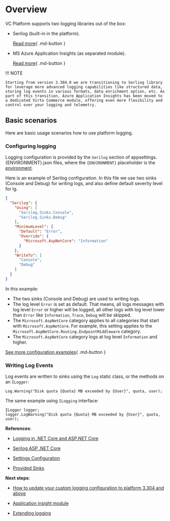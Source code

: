 # Overview

VC Platform supports two logging libraries out of the box:

* Serilog (built-in in the platform). 

    [Read more](https://serilog.net/){ .md-button }

* MS Azure Application Insights (as separated module). 

    [Read more](https://learn.microsoft.com/en-us/azure/azure-monitor/app/app-insights-overview){ .md-button }

!!! NOTE

    Starting from version 3.304.0 we are transitioning to Serliog library for leverage more advanced logging capabilities like structured data, storing log events in various formats, data enrichment option, etc. As part of this transition, Azure Application Insights has been moved to a dedicated Virto Commerce module, offering even more flexibility and control over your logging and telemetry. 

## Basic scenarios

Here are basic usage scenarios how to use platform logging.

### Configuring logging

Logging configuration is provided by the `Serilog` section of appsettings.{ENVIRONMENT}.json files, where the `{ENVIRONMENT}` placeholder is the [environment](https://learn.microsoft.com/en-us/aspnet/core/fundamentals/environments?view=aspnetcore-7.0). 

Here is an example of Serilog configuration. In this file we use two sinks (Console and Debug) for writing logs, and also define default severity level for lg.

```json title="appsettings.Development.json"
{
  "Serilog": {
    "Using": [
      "Serilog.Sinks.Console",
      "Serilog.Sinks.Debug"
    ],
    "MinimumLevel": {
      "Default": "Error",
      "Override": {
        "Microsoft.AspNetCore": "Information"        
      }
    },
    "WriteTo": [
      "Console",
      "Debug"
    ]
  }
}
```

In this example:

* The two sinks (Console and Debug) are used to writing logs.
* The log level `Error` is set as default. That means, all logs messages with log level `Error` or higher will be logged, all other logs with log level lower than `Error` like `Information`, `Trace`, `Debug` will be skipped.
* The `Microsoft.AspNetCore` category applies to all categories that start with `Microsoft.AspNetCore`. For example, this setting applies to the `Microsoft.AspNetCore.Routing.EndpointMiddleware` category. 
* The `Microsoft.AspNetCore` category logs at log level `Information` and higher.

[See more configuration examples](https://github.com/serilog/serilog-settings-configuration){ .md-button }

### Writing Log Events

Log events are written to sinks using the `Log` static class, or the methods on an `ILogger`:

```
Log.Warning("Disk quota {Quota} MB exceeded by {User}", quota, user);
```

The same example using `ILogging` interface:

```
ILogger logger;
logger.LogWarning("Disk quota {Quota} MB exceeded by {User}", quota, user);
```


**References**:

* [Logging in .NET Core and ASP.NET Core](https://learn.microsoft.com/en-us/aspnet/core/fundamentals/logging/?view=aspnetcore-7.0)

* [Serilog ASP .NET Core](https://github.com/serilog/serilog-aspnetcore)

* [Settings Configuration](https://github.com/serilog/serilog-settings-configuration)

* [Provided Sinks](https://github.com/serilog/serilog/wiki/Provided-Sinks)


**Next steps**:

* [How to update your custom logging configuration to platform 3.304 and above](how-to-update.md)

* [Application insight module](application-insights.md)

* [Extending logging](extended-logging.md)
